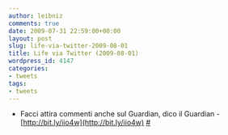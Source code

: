 ```yaml
---
author: leibniz
comments: true
date: 2009-07-31 22:59:00+00:00
layout: post
slug: life-via-twitter-2009-08-01
title: Life via Twitter (2009-08-01)
wordpress_id: 4147
categories:
- tweets
tags:
- tweets
---
```



	
  * Facci attira commenti anche sul Guardian, dico il Guardian - [http://bit.ly/iio4w](http://bit.ly/iio4w) [#](http://twitter.com/leibniz/statuses/2947950256)


